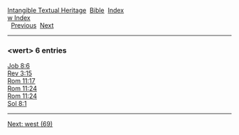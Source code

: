 [Intangible Textual Heritage](../../index)  [Bible](../index) 
[Index](index)   
[w Index](_w_)  
  [Previous](c12364)  [Next](c12366) 

------------------------------------------------------------------------

### &lt;wert&gt; 6 entries

[Job 8:6](../kjv/job008.htm#006)  
[Rev 3:15](../kjv/rev003.htm#015)  
[Rom 11:17](../kjv/rom011.htm#017)  
[Rom 11:24](../kjv/rom011.htm#024)  
[Rom 11:24](../kjv/rom011.htm#024)  
[Sol 8:1](../kjv/sol008.htm#001)  

------------------------------------------------------------------------

[Next: west (69)](c12366)
